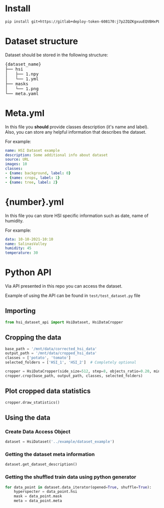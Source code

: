 # Install

```bash
pip install git+https://gitlab+deploy-token-608170:j7p2ZQZKgxuuEQVBHxPL@gitlab.com/rustam-industries/hsi_dataset_api.git
```

# Dataset structure
Dataset should be stored in the following structure:

<pre>
{dataset_name}
├── hsi
│   ├── 1.npy
│   └── 1.yml
├── masks
│   └── 1.png
└── meta.yaml
</pre>

# Meta.yml
In this file you **should** provide classes description (it's name and label). Also, you can store any helpful information that describes the dataset. 

For example:

```yaml
name: HSI Dataset example
description: Some additional info about dataset
source: URL
images: 10
classes:
- {name: background, label: 0}
- {name: crops, label: 1}
- {name: tree, label: 2}
```

# {number}.yml
In this file you can store HSI specific information such as date, name of humidity. 

For example:

```yaml
data: 10-10-2021-10:10
name: SalinasValley
humidity: 45
temperature: 30
```

# Python API
Via API presented in this repo you can access the dataset.

Example of using the API can be found in `test/test_dataset.py` file

## Importing

```python
from hsi_dataset_api import HsiDataset, HsiDataCropper
```

## Cropping the data

```python
base_path = '/mnt/data/corrected_hsi_data'
output_path = '/mnt/data/cropped_hsi_data'
classes = ['potato', 'tomato']
selected_folders = ['HSI_1', 'HSI_2']  # Completely optional

cropper = HsiDataCropper(side_size=512, step=8, objects_ratio=0.20, min_class_ratio=0.01)
cropper.crop(base_path, output_path, classes, selected_folders)
```

## Plot cropped data statistics

```python
cropper.draw_statistics()
```

## Using the data

### Create Data Access Object
```python
dataset = HsiDataset('../example/dataset_example')
```

### Getting the dataset meta information
```python
dataset.get_dataset_description()
```

### Getting the shuffled train data using python generator
```python
for data_point in dataset.data_iterator(opened=True, shuffle=True):
    hyperspecter = data_point.hsi
    mask = data_point.mask
    meta = data_point.meta
```

